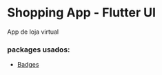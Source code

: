 # Shopping App - Flutter UI

App de loja virtual

### packages usados:
- [Badges](https://pub.dev/packages/badges)
